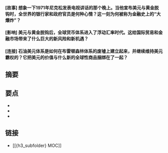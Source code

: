 #### [故事] 想象一下1971年尼克松发表电视讲话的那个晚上。当他宣布美元与黄金脱钩时，全世界的银行家和政府官员是何种心情？这一刻为何被称为金融史上的“大爆炸”？


#### [影响] 美元与黄金脱钩后，全球货币体系进入了浮动汇率时代。这给国际贸易和金融市场带来了什么巨大的新风险和新机遇？


#### [连接] 石油美元体系是如何在布雷顿森林体系的废墟上建立起来，并继续维持美元霸权的？它把美元的价值与什么新的全球性商品捆绑在了一起？


## 摘要


## 要点

- 
- 
- 

## 链接

- [[{h3_subfolder} MOC]]
